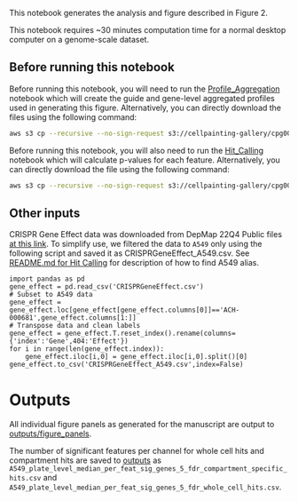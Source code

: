 This notebook generates the analysis and figure described in Figure 2.

This notebook requires ~30 minutes computation time for a normal desktop computer on a genome-scale dataset.

## Before running this notebook

Before running this notebook, you will need to run the [Profile_Aggregation]('../Profile_Aggregation/profile_aggregation.ipynb') notebook which will create the guide and gene-level aggregated profiles used in generating this figure.
Alternatively, you can directly download the files using the following command:
```bash
aws s3 cp --recursive --no-sign-request s3://cellpainting-gallery/cpg0021-periscope/broad/workspace/profiles/A549/ ../Profile_Aggregation/outputs/ --exclude "*" --include "20200805_A549_WG_Screen_guide_normalized_feature_select_median_merged_ALLBATCHES___CP186___ALLWELLS*"
```

Before running this notebook, you will also need to run the [Hit_Calling]('../Hit_Calling/per_feature_hit_calling.ipynb') notebook which will calculate p-values for each feature.
Alternatively, you can directly download the file using the following command:
```bash
aws s3 cp --recursive --no-sign-request s3://cellpainting-gallery/cpg0021-periscope/broad/workspace/publication_data/2022_PERISCOPE ../Hit_Calling/outputs/ --exclude "*" --include "*_mann_whitney_*"
```

## Other inputs

CRISPR Gene Effect data was downloaded from DepMap 22Q4 Public files [at this link](https://depmap.org/portal/download/all/?releasename=DepMap+Public+22Q4&filename=CRISPRGeneEffect.csv). 
To simplify use, we filtered the data to `A549` only using the following script and saved it as CRISPRGeneEffect_A549.csv.
See [README.md for Hit Calling](../Hit_Calling/README.md) for description of how to find A549 alias.
```python3
import pandas as pd
gene_effect = pd.read_csv('CRISPRGeneEffect.csv')
# Subset to A549 data
gene_effect = gene_effect.loc[gene_effect[gene_effect.columns[0]]=='ACH-000681',gene_effect.columns[1:]]
# Transpose data and clean labels
gene_effect = gene_effect.T.reset_index().rename(columns={'index':'Gene',404:'Effect'})
for i in range(len(gene_effect.index)):
    gene_effect.iloc[i,0] = gene_effect.iloc[i,0].split()[0]
gene_effect.to_csv('CRISPRGeneEffect_A549.csv',index=False)
```

# Outputs

All individual figure panels as generated for the manuscript are output to [outputs/figure_panels](outputs/figure_panels/).

The number of significant features per channel for whole cell hits and compartment hits are saved to [outputs](outputs) as `A549_plate_level_median_per_feat_sig_genes_5_fdr_compartment_specific_hits.csv` and `A549_plate_level_median_per_feat_sig_genes_5_fdr_whole_cell_hits.csv`.